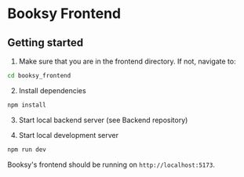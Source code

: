 # Booksy Frontend

## Getting started

1. Make sure that you are in the frontend directory. If not, navigate to:

```bash
cd booksy_frontend
```

2. Install dependencies

```bash
npm install
```

3. Start local backend server (see Backend repository)

4. Start local development server

```bash
npm run dev
```

Booksy's frontend should be running on `http://localhost:5173`.
